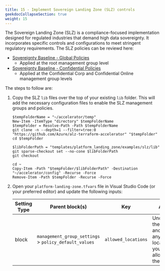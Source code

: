 ```yaml
---
title: 15 - Implement Sovereign Landing Zone (SLZ) controls
geekdocCollapseSection: true
weight: 15
---
```


The Sovereign Landing Zone (SLZ) is a compliance-focused implementation designed for regulated industries that demand high data sovereignty. It incorporates specific controls and configurations to meet stringent regulatory requirements. The SLZ policies can be reviewd here:

- [Sovereignty Baseline - Global Policies](https://www.azadvertizer.net/azpolicyinitiativesadvertizer/c1cbff38-87c0-4b9f-9f70-035c7a3b5523.html)
  - Applied at the root management group level
- [Sovereignty Baseline - Confidential Policies](https://www.azadvertizer.net/azpolicyinitiativesadvertizer/03de05a4-c324-4ccd-882f-a814ea8ab9ea.html)
  - Applied at the Confidential Corp and Confidential Online management group levels

The steps to follow are:

1. Copy the SLZ `lib` files over the top of your existing `lib` folder. This will add the necessary configuration files to enable the SLZ management groups and policies.

    ```pwsh
    $tempFolderName = "~/accelerator/temp"
    New-Item -ItemType "directory" $tempFolderName
    $tempFolder = Resolve-Path -Path $tempFolderName
    git clone -n --depth=1 --filter=tree:0 "https://github.com/Azure/alz-terraform-accelerator" "$tempFolder"
    cd $tempFolder

    $libFolderPath = "templates/platform_landing_zone/examples/slz/lib"
    git sparse-checkout set --no-cone $libFolderPath
    git checkout

    cd ~
    Copy-Item -Path "$tempFolder/$libFolderPath" -Destination "~/accelerator/config" -Recurse -Force
    Remove-Item -Path $tempFolder -Recurse -Force

    ```

1. Open your `platform-landing-zone.tfvars` file in Visual Studio Code (or your preferred editor) and update the following inputs:

    | Setting Type | Parent block(s) | Key | Action | Count | Notes |
    | - | - | - | - | - | - |
    | block | `management_group_settings` > `policy_default_values` | `allowed_locations` | Uncomment the block and add any extra locations you want to allow into the array | 1 | |
